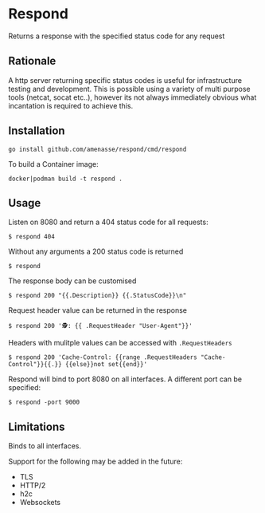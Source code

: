 # Respond

Returns a response with the specified status code for any request

## Rationale

A http server returning specific status codes is useful for infrastructure testing and development. This is possible using a variety of multi purpose tools (netcat, socat etc..), however its not always immediately obvious what incantation is required to achieve this.


## Installation

    go install github.com/amenasse/respond/cmd/respond



To build a Container image:

    docker|podman build -t respond .

## Usage

Listen on 8080 and return a 404 status code for all requests:

```console
$ respond 404
```


Without any arguments a 200 status code is returned

```console
$ respond
```

The response body can be customised

```console
$ respond 200 "{{.Description}} {{.StatusCode}}\n"
```

Request header value can be returned in the response

```console
$ respond 200 '🕵: {{ .RequestHeader "User-Agent"}}'
```

Headers with mulitple values can be accessed with `.RequestHeaders`

```console
$ respond 200 'Cache-Control: {{range .RequestHeaders "Cache-Control"}}{{.}} {{else}}not set{{end}}'
```


Respond will bind to port 8080 on all interfaces. A different port can be specified:

```console
$ respond -port 9000
```

## Limitations

Binds to all interfaces.

Support for the following may be added in the future:

 - TLS
 - HTTP/2
 - h2c
 - Websockets
